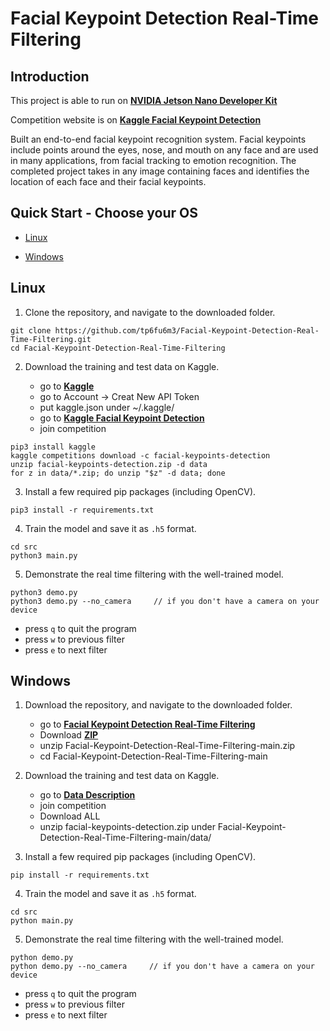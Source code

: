 # Facial Keypoint Detection Real-Time Filtering

## Introduction

This project is able to run on [**NVIDIA Jetson Nano Developer Kit**](https://developer.nvidia.com/embedded/jetson-nano-developer-kit)

Competition website is on [**Kaggle Facial Keypoint Detection**](https://www.kaggle.com/c/facial-keypoints-detection)

Built an end-to-end facial keypoint recognition system. Facial keypoints include points around the eyes, nose, and mouth on any face and are used in many applications, from facial tracking to emotion recognition. The completed project takes in any image containing faces and identifies the location of each face and their facial keypoints.

## Quick Start - Choose your OS

- [Linux](#Linux)

- [Windows](#windows)

## Linux

1. Clone the repository, and navigate to the downloaded folder.

```
git clone https://github.com/tp6fu6m3/Facial-Keypoint-Detection-Real-Time-Filtering.git
cd Facial-Keypoint-Detection-Real-Time-Filtering
```

2. Download the training and test data on Kaggle.

	- go to [**Kaggle**](https://www.kaggle.com/)
	- go to Account → Creat New API Token
	- put kaggle.json under ~/.kaggle/
	- go to [**Kaggle Facial Keypoint Detection**](https://www.kaggle.com/c/facial-keypoints-detection)
	- join competition

```
pip3 install kaggle
kaggle competitions download -c facial-keypoints-detection
unzip facial-keypoints-detection.zip -d data
for z in data/*.zip; do unzip "$z" -d data; done
```

3. Install a few required pip packages (including OpenCV).

```
pip3 install -r requirements.txt
```

4. Train the model and save it as `.h5` format.

```
cd src
python3 main.py
```

5. Demonstrate the real time filtering with the well-trained model.

```
python3 demo.py
python3 demo.py --no_camera     // if you don't have a camera on your device
```

-   press `q` to quit the program
-   press `w` to previous filter
-   press `e` to next filter

## Windows

1. Download the repository, and navigate to the downloaded folder.

	- go to [**Facial Keypoint Detection Real-Time Filtering**](https://github.com/tp6fu6m3/Facial-Keypoint-Detection-Real-Time-Filtering)
	- Download [**ZIP**](https://github.com/tp6fu6m3/Facial-Keypoint-Detection-Real-Time-Filtering/archive/main.zip)
	- unzip Facial-Keypoint-Detection-Real-Time-Filtering-main.zip
	- cd Facial-Keypoint-Detection-Real-Time-Filtering-main

2. Download the training and test data on Kaggle.

	- go to [**Data Description**](https://www.kaggle.com/c/facial-keypoints-detection/data)
	- join competition
	- Download ALL
	- unzip facial-keypoints-detection.zip under Facial-Keypoint-Detection-Real-Time-Filtering-main/data/

3. Install a few required pip packages (including OpenCV).

```
pip install -r requirements.txt
```

4. Train the model and save it as `.h5` format.

```
cd src
python main.py
```

5. Demonstrate the real time filtering with the well-trained model.

```
python demo.py
python demo.py --no_camera     // if you don't have a camera on your device
```

-   press `q` to quit the program
-   press `w` to previous filter
-   press `e` to next filter

